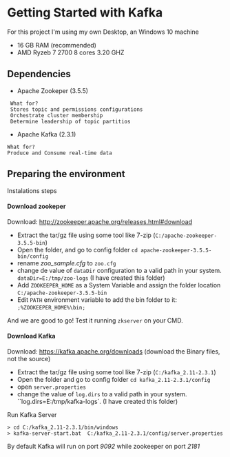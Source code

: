 # Getting Started with Kafka

For this project I'm using my own Desktop, an Windows 10 machine
- 16 GB RAM (recommended)
- AMD Ryzeb 7 2700 8 cores 3.20 GHZ

## Dependencies
- Apache Zookeper (3.5.5)
```
 What for? 
 Stores topic and permissions configurations
 Orchestrate cluster membership
 Determine leadership of topic partitios
```
- Apache Kafka (2.3.1)
```
What for?
Produce and Consume real-time data
```

## Preparing the environment

Instalations steps

#### Download zookeper

Download: http://zookeeper.apache.org/releases.html#download

- Extract the tar/gz file using some tool like 7-zip (`C:/apache-zookeeper-3.5.5-bin`)
- Open the folder, and go to config folder `cd apache-zookeeper-3.5.5-bin/config` 
- rename *zoo_sample.cfg* to `zoo.cfg`
- change de value of `dataDir` configuration to a valid path in your system. `dataDir=E:/tmp/zoo-logs` (I have created this folder)
- Add `ZOOKEEPER_HOME` as a System Variable and assign the folder location `C:/apache-zookeeper-3.5.5-bin`
- Edit `PATH` environment variable to add the bin folder to it: `;%ZOOKEEPER_HOME%\bin;` 

And we are good to go! Test it running `zkserver` on your CMD.

#### Download Kafka

Download: https://kafka.apache.org/downloads (download the Binary files, not the source)

- Extract the tar/gz file using some tool like 7-zip (`C:/kafka_2.11-2.3.1`)
- Open the folder and go to config folder `cd kafka_2.11-2.3.1/config`
- open `server.properties`
- change the value of `log.dirs` to a valid path in your system. ``log.dirs=E:/tmp/kafka-logs`. (I have created this folder) 

Run Kafka Server
``` 
> cd C:/kafka_2.11-2.3.1/bin/windows
> kafka-server-start.bat  C:/kafka_2.11-2.3.1/config/server.properties
```

By default Kafka will run on port *9092* while zookeeper on port *2181*


